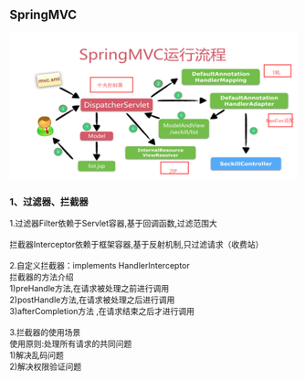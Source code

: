 ## SpringMVC
![运行流程](https://github.com/gaoyuanyuan2/notes/blob/master/img/2.png) 
### 1、过滤器、拦截器
 1.过滤器Filter依赖于Servlet容器,基于回调函数,过滤范围大
  <br><br>拦截器Interceptor依赖于框架容器,基于反射机制,只过滤请求（收费站）
   <br><br>2.自定义拦截器：implements HandlerInterceptor
  <br>拦截器的方法介绍
  <br>1)preHandle方法,在请求被处理之前进行调用
  <br>2)postHandle方法,在请求被处理之后进行调用
  <br>3)afterCompletion方法 ,在请求结束之后才进行调用
  <br><br>3.拦截器的使用场景
  <br>使用原则:处理所有请求的共同问题
  <br>1)解决乱码问题
  <br>2)解决权限验证问题

